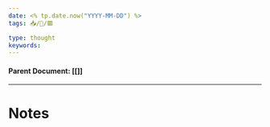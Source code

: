 ```yaml
---
date: <% tp.date.now("YYYY-MM-DD") %>
tags: 📥/💭/🟥

type: thought
keywords: 
---
```


#### Parent Document:  [[<link>]]
---
# Notes
